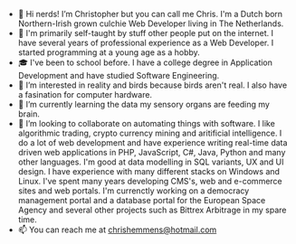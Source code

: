 - 👋 Hi nerds! I’m Christopher but you can call me Chris. I'm a Dutch born Northern-Irish grown culchie Web Developer living in The Netherlands.
- 📑 I'm primarily self-taught by stuff other people put on the internet. I have several years of professional experience as a Web Developer. I started programming at a young age as a hobby.
- 🎓 I've been to school before. I have a college degree in Application Development and have studied Software Engineering.
- 👀 I’m interested in reality and birds because birds aren't real. I also have a fasination for computer hardware.
- 🌱 I’m currently learning the data my sensory organs are feeding my brain.
- 💞️ I’m looking to collaborate on automating things with software. I like algorithmic trading, crypto currency mining and aritificial intelligence. I do a lot of web development and have experience writing real-time data driven web applications in PHP, JavaScript, C#, Java, Python and many other languages. I'm good at data modelling in SQL variants, UX and UI design. I have experience with many different stacks on Windows and Linux. I've spent many years developing CMS's, web and e-commerce sites and web portals. I'm currenctly working on a democracy management portal and a database portal for the European Space Agency and several other projects such as Bittrex Arbitrage in my spare time.
- 📫 You can reach me at chrishemmens@hotmail.com
